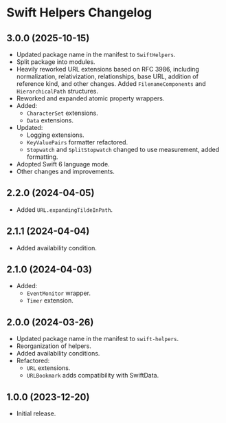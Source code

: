 # Swift Helpers Changelog

## 3.0.0 (2025-10-15)

- Updated package name in the manifest to `SwiftHelpers`.
- Split package into modules.
- Heavily reworked URL extensions based on RFC 3986, including normalization, relativization, relationships, base URL, addition of reference kind, and other changes. Added `FilenameComponents` and `HierarchicalPath` structures.
- Reworked and expanded atomic property wrappers.
- Added:
	- `CharacterSet` extensions.
	- `Data` extensions.
- Updated:
	- Logging extensions.
	- `KeyValuePairs` formatter refactored.
	- `Stopwatch` and `SplitStopwatch` changed to use measurement, added formatting.
- Adopted Swift 6 language mode.
- Other changes and improvements.

## 2.2.0 (2024-04-05)

- Added `URL.expandingTildeInPath`.

## 2.1.1 (2024-04-04)

- Added availability condition.

## 2.1.0 (2024-04-03)

- Added:
	- `EventMonitor` wrapper.
	- `Timer` extension.

## 2.0.0 (2024-03-26)

- Updated package name in the manifest to `swift-helpers`.
- Reorganization of helpers.
- Added availability conditions.
- Refactored:
	- `URL` extensions.
	- `URLBookmark` adds compatibility with SwiftData.

## 1.0.0 (2023-12-20)

- Initial release.
